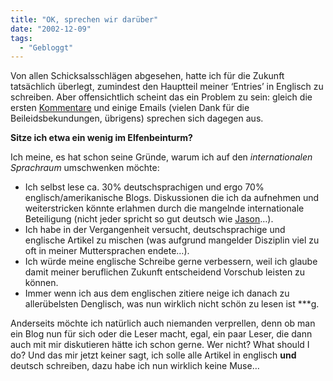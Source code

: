 ```yaml
---
title: "OK, sprechen wir darüber"
date: "2002-12-09"
tags:
  - "Gebloggt"
---
```


Von allen Schicksalsschlägen abgesehen, hatte ich für die Zukunft tatsächlich überlegt, zumindest den Hauptteil meiner ‘Entries’ in Englisch zu schreiben. Aber offensichtlich scheint das ein Problem zu sein: gleich die ersten [Kommentare](https://web.archive.org/web/20040704062211/http://www.couchblog.de/couchblog/archives/2002/12/the_day_after.php#comments) und einige Emails (vielen Dank für die Beileidsbekundungen, übrigens) sprechen sich dagegen aus.

**Sitze ich etwa ein wenig im Elfenbeinturm?**

Ich meine, es hat schon seine Gründe, warum ich auf den _internationalen Sprachraum_ umschwenken möchte:

- Ich selbst lese ca. 30% deutschsprachigen und ergo 70% englisch/amerikanische Blogs. Diskussionen die ich da aufnehmen und weiterstricken könnte erlahmen durch die mangelnde internationale Beteiligung (nicht jeder spricht so gut deutsch wie [Jason](https://web.archive.org/web/20040704062211/http://jason.verberweb.com/)…).
- Ich habe in der Vergangenheit versucht, deutschsprachige und englische Artikel zu mischen (was aufgrund mangelder Disziplin viel zu oft in meiner Muttersprachen endete…).
- Ich würde meine englische Schreibe gerne verbessern, weil ich glaube damit meiner beruflichen Zukunft entscheidend Vorschub leisten zu können.
- Immer wenn ich aus dem englischen zitiere neige ich danach zu allerübelsten Denglisch, was nun wirklich nicht schön zu lesen ist \*\*\*g.

Anderseits möchte ich natürlich auch niemanden verprellen, denn ob man ein Blog nun für sich oder die Leser macht, egal, ein paar Leser, die dann auch mit mir diskutieren hätte ich schon gerne. Wer nicht? What should I do? Und das mir jetzt keiner sagt, ich solle alle Artikel in englisch **und** deutsch schreiben, dazu habe ich nun wirklich keine Muse…
